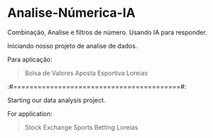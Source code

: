 # Analise-Númerica-IA
Combinação, Analise e filtros de número. Usando IA para responder.

Iniciando nosso projeto de analise de dados.

Para aplicação:
> Bolsa de Valores
> Aposta Esportiva
> Loreias 

:#=========================================#:

Starting our data analysis project.

For application:
> Stock Exchange
> Sports Betting
> Loreias
